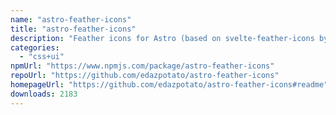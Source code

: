 ```yaml
---
name: "astro-feather-icons"
title: "astro-feather-icons"
description: "Feather icons for Astro (based on svelte-feather-icons by dylanblokhuis)"
categories:
  - "css+ui"
npmUrl: "https://www.npmjs.com/package/astro-feather-icons"
repoUrl: "https://github.com/edazpotato/astro-feather-icons"
homepageUrl: "https://github.com/edazpotato/astro-feather-icons#readme"
downloads: 2183
---
```

